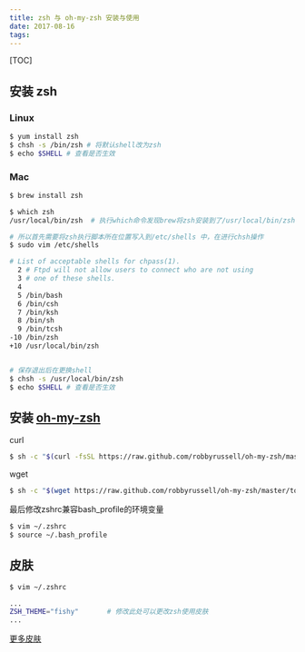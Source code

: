 ```yaml
---
title: zsh 与 oh-my-zsh 安装与使用
date: 2017-08-16
tags:
---
```



[TOC]

## 安装 zsh
### Linux
```bash
$ yum install zsh
$ chsh -s /bin/zsh # 将默认shell改为zsh
$ echo $SHELL # 查看是否生效
```
### Mac
```bash
$ brew install zsh

$ which zsh
/usr/local/bin/zsh  # 执行which命令发现brew将zsh安装到了/usr/local/bin/zsh

# 所以首先需要将zsh执行脚本所在位置写入到/etc/shells 中，在进行chsh操作
$ sudo vim /etc/shells

# List of acceptable shells for chpass(1).
  2 # Ftpd will not allow users to connect who are not using
  3 # one of these shells.
  4
  5 /bin/bash
  6 /bin/csh
  7 /bin/ksh
  8 /bin/sh
  9 /bin/tcsh
-10 /bin/zsh
+10 /usr/local/bin/zsh


# 保存退出后在更换shell
$ chsh -s /usr/local/bin/zsh
$ echo $SHELL # 查看是否生效

```

## 安装 [ oh-my-zsh ](http://ohmyz.sh/)


curl
```bash
$ sh -c "$(curl -fsSL https://raw.github.com/robbyrussell/oh-my-zsh/master/tools/install.sh)"
```
wget
```bash
$ sh -c "$(wget https://raw.github.com/robbyrussell/oh-my-zsh/master/tools/install.sh -O -)"
```

最后修改zshrc兼容bash_profile的环境变量
```bash
$ vim ~/.zshrc
$ source ~/.bash_profile
```

## 皮肤

```bash
$ vim ~/.zshrc

...
ZSH_THEME="fishy"       # 修改此处可以更改zsh使用皮肤
...
```

[更多皮肤](https://github.com/robbyrussell/oh-my-zsh/wiki/themes)
